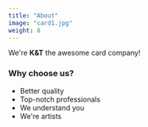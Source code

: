 ```yaml
---
title: "About"
image: "card1.jpg"
weight: 8
---
```


We're **K&T** the awesome card company!

### Why choose us?

* Better quality
* Top-notch professionals
* We understand you
* We're artists
